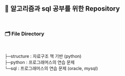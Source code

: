 ## 📙 알고리즘과 sql 공부를 위한 Repository

<br> 

###  🗂 File Directory

<br> 

├─structure : 자료구조 책 기반 (python) <br> 
├─python : 프로그래머스의 연습 문제  <br> 
└─sql : 프로그래머스의 연습 문제 (oracle, mysql)

